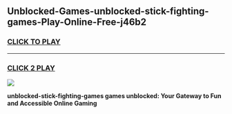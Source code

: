 
## Unblocked-Games-unblocked-stick-fighting-games-Play-Online-Free-j46b2
<h3>
<a href="https://premium76.site?title=unblocked-stick-fighting-games&ref=26A">CLICK TO PLAY</a></h3>
<hr>

<h3>
<a href="https://premium76.site?title=unblocked-stick-fighting-games&ref=26A">CLICK 2 PLAY</a>
  
</h3>

<a href="https://premium76.site?title=unblocked-stick-fighting-games&ref=26A"><img src="https://clearcache.store/games.png"></a>


**unblocked-stick-fighting-games games unblocked: Your Gateway to Fun and Accessible Online Gaming**
